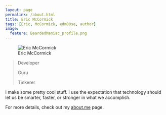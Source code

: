 ```yaml
---
layout: page
permalink: /about.html
title: Eric McCormick
tags: [Eric, McCormick, edm00se, author]
image:
  feature: BeardedManiac_profile.png
---
```

<figure>
  <img src="{{ site.url }}/images/BeardedManiac_profile.png" alt="Eric McCormick" class="post-avatar img-circle img-responsive">
  <figcaption>Eric McCormick</figcaption>
</figure>

>Developer
>
>Guru
>
>Tinkerer

I make some pretty cool stuff. I use the expectation that technology should let us be smarter, faster, or stronger in what we accomplish.

For more details, check out my [about.me](http://about.me/EricMcCormick) page.